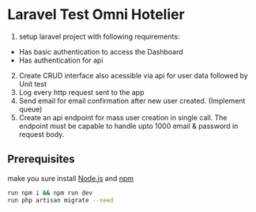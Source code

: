 # Laravel Test Omni Hotelier
 
1. setup laravel project with following requirements:
- Has basic authentication to access the Dashboard
- Has authentication for api
2. Create CRUD interface also acessible via api for user data followed by Unit test
3. Log every http request sent to the app
4. Send email for email confirmation after new user created. (Implement queue)
5. Create an api endpoint for mass user creation in single call. The endpoint must be capable to handle upto 1000 email & password in request body.

## Prerequisites
 make you sure install [Node.js](https://nodejs.org/) and [npm](https://www.npmjs.com/)

 ```bash
 run npm i && npm run dev 
 run php artisan migrate --seed
